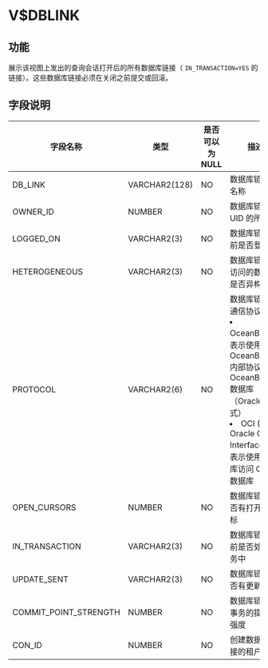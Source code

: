 V$DBLINK 
=============================



功能 
-----------------------

展示该视图上发出的查询会话打开后的所有数据库链接（ `IN_TRANSACTION=YES` 的链接）。这些数据库链接必须在关闭之前提交或回滚。

字段说明 
-------------------------



|       **字段名称**        |    **类型**     | **是否可以为 NULL** |             **描述**             |
|-----------------------|---------------|----------------|--------------------------------|
| DB_LINK               | VARCHAR2(128) | NO             | 数据库链接的名称                       |
| OWNER_ID              | NUMBER        | NO             | 数据库链接 UID 的所有者                 |
| LOGGED_ON             | VARCHAR2(3)   | NO             | 数据库链接当前是否登录                    |
| HETEROGENEOUS         | VARCHAR2(3)   | NO             | 数据库链接所访问的数据库是否异构               |
| PROTOCOL              | VARCHAR2(6)   | NO             | 数据库链接的通信协议：<li>OceanBase：表示使用 OceanBase 内部协议访问 OceanBase   数据库（Oracle 模式）<li>OCI ( Oracle Call Interface )：表示使用 OCI 库访问 Oracle 数据库 |
| OPEN_CURSORS          | NUMBER        | NO             | 数据库链接是否有打开的游标                  |
| IN_TRANSACTION        | VARCHAR2(3)   | NO             | 数据库链接当前是否处于事务中                 |
| UPDATE_SENT           | VARCHAR2(3)   | NO             | 数据库链接是否有更新                     |
| COMMIT_POINT_STRENGTH | NUMBER        | NO             | 数据库链接上事务的提交点强度                 |
| CON_ID                | NUMBER        | NO             | 创建数据库链接的租户 ID                  |


